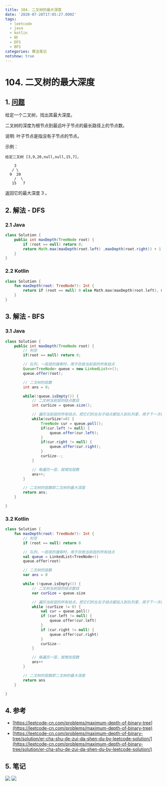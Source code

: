 ```yaml
---
title: 104. 二叉树的最大深度
date: '2020-07-28T17:05:27.000Z'
tags:
  - leetcode
  - java
  - kotlin
  - 树
  - DFS
  - BFS
categories: 算法笔记
notshow: true
---
```


# 104. 二叉树的最大深度

## 1. [问题](https://leetcode-cn.com/problems/maximum-depth-of-binary-tree)

给定一个二叉树，找出其最大深度。

二叉树的深度为根节点到最远叶子节点的最长路径上的节点数。

说明: 叶子节点是指没有子节点的节点。

示例：

```text
给定二叉树 [3,9,20,null,null,15,7]，

    3
   / \
  9  20
    /  \
   15   7
```

返回它的最大深度 3 。

## 2. 解法 - DFS

### 2.1 Java

```java
class Solution {
    public int maxDepth(TreeNode root) {
        if (root == null) return 0;
        return Math.max(maxDepth(root.left) ,maxDepth(root.right)) + 1;
    }
}
```

### 2.2 Kotlin

```kotlin
class Solution {
    fun maxDepth(root: TreeNode?): Int {
        return if (root == null) 0 else Math.max(maxDepth(root.left), maxDepth(root.right)) + 1
    }
}
```

## 3. 解法 - BFS

### 3.1 Java

```java
class Solution {
    public int maxDepth(TreeNode root) {
        // 判空
        if(root == null) return 0;

        // 队列，一层层的搜索时，用于存放当前层的所有结点
        Queue<TreeNode> queue = new LinkedList<>();
        queue.offer(root);

        // 二叉树的层数
        int ans = 0;

        while(!queue.isEmpty()) {
            // 二叉树当前层的结点数目
            int curSize = queue.size();

            // 遍历当前层的所有结点，把它们的左右子结点都加入到队列里，用于下一次循环（外层）
            while(curSize!=0) {
                TreeNode cur = queue.poll();
                if(cur.left != null) {
                    queue.offer(cur.left); 
                }
                if(cur.right != null) {
                    queue.offer(cur.right); 
                }
                curSize--;
            }

            // 每遍历一层，就增加层数
            ans++;
        }

        // 二叉树的层数即二叉树的最大深度
        return ans;
    }

}
```

### 3.2 Kotlin

```kotlin
class Solution {
    fun maxDepth(root: TreeNode?): Int {
        // 判空
        if (root == null) return 0

        // 队列，一层层的搜索时，用于存放当前层的所有结点
        val queue = LinkedList<TreeNode>()
        queue.offer(root)

        // 二叉树的层数
        var ans = 0

        while (!queue.isEmpty()) {
            // 二叉树当前层的结点数目
            var curSize = queue.size

            // 遍历当前层的所有结点，把它们的左右子结点都加入到队列里，用于下一次循环（外层）
            while (curSize != 0) {
                val cur = queue.poll()
                if (cur.left != null) {
                    queue.offer(cur.left)
                }
                if (cur.right != null) {
                    queue.offer(cur.right)
                }
                curSize--
            }

            // 每遍历一层，就增加层数
            ans++
        }

        // 二叉树的层数即二叉树的最大深度
        return ans
    }

}
```

## 4. 参考

* [https://leetcode-cn.com/problems/maximum-depth-of-binary-tree](https://leetcode-cn.com/problems/maximum-depth-of-binary-tree)
* [https://leetcode-cn.com/problems/maximum-depth-of-binary-tree/solution/er-cha-shu-de-zui-da-shen-du-by-leetcode-solution/](https://leetcode-cn.com/problems/maximum-depth-of-binary-tree/solution/er-cha-shu-de-zui-da-shen-du-by-leetcode-solution/)

## 5. 笔记

![](https://777blog.oss-cn-shanghai.aliyuncs.com/leetcode/leetcode-104-1.jpg) ![](https://777blog.oss-cn-shanghai.aliyuncs.com/leetcode/leetcode-104-2.jpg)

